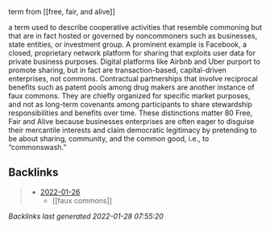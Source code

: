 term from [[free, fair, and alive]]

a term used to describe cooperative activities that
resemble commoning but that are in fact hosted or governed by noncommoners such as businesses, state entities, or investment group. A
prominent example is Facebook, a closed, proprietary network platform for sharing that exploits user data for private business purposes.
Digital platforms like Airbnb and Uber purport to promote sharing,
but in fact are transaction-based, capital-driven enterprises, not commons. Contractual partnerships that involve reciprocal benefits such
as patent pools among drug makers are another instance of faux
commons. They are chiefly organized for specific market purposes,
and not as long-term covenants among participants to share stewardship responsibilities and benefits over time. These distinctions matter 
80 Free, Fair and Alive
because businesses enterprises are often eager to disguise their mercantile interests and claim democratic legitimacy by pretending to be about
sharing, community, and the common good, i.e., to “commonswash.” 

## Backlinks

> - [2022-01-26](2022-01-26.md)
>   - [[faux commons]]

_Backlinks last generated 2022-01-28 07:55:20_
